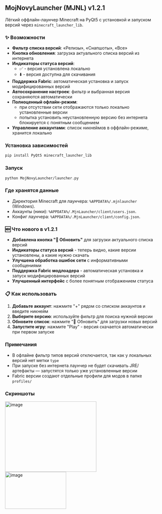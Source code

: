 ## MojNovyLauncher (MJNL) v1.2.1

Лёгкий оффлайн-лаунчер Minecraft на PyQt5 с установкой и запуском версий через `minecraft_launcher_lib`.

### ✨ Возможности
- **Фильтр списка версий**: «Релизы», «Снапшоты», «Все»
- **Кнопка обновления**: загрузка актуального списка версий из интернета
- **Индикаторы статуса версий**: 
  - ✅ - версия установлена локально
  - ⬇️ - версия доступна для скачивания
- **Поддержка Fabric**: автоматическая установка и запуск модифицированных версий
- **Автосохранение настроек**: фильтр и выбранная версия сохраняются автоматически
- **Полноценный офлайн-режим**:
  - при отсутствии сети отображаются только локально установленные версии
  - попытка установить неустановленную версию без интернета блокируется с понятным сообщением
- **Управление аккаунтами**: список никнеймов в оффлайн-режиме, хранится локально

### Установка зависимостей
```bash
pip install PyQt5 minecraft_launcher_lib
```

### Запуск
```bash
python MojNovyLauncher/launcher.py
```

### Где хранятся данные
- Директория Minecraft для лаунчера: `%APPDATA%/.mjnlauncher` (Windows).
- Аккаунты (ники): `%APPDATA%/.MjnLauncher/client/users.json`.
- Конфиг лаунчера: `%APPDATA%/.MjnLauncher/client/config.json`.

### 🆕 Что нового в v1.2.1
- **Добавлена кнопка "🔄 Обновить"** для загрузки актуального списка версий
- **Индикаторы статуса версий** - теперь видно, какие версии установлены, а какие нужно скачать
- **Улучшена обработка ошибок сети** с информативными сообщениями
- **Поддержка Fabric модлоадера** - автоматическая установка и запуск модифицированных версий
- **Улучшенный интерфейс** с более понятным отображением статуса

### 📋 Как использовать
1. **Добавьте аккаунт**: нажмите "+" рядом со списком аккаунтов и введите никнейм
2. **Выберите версию**: используйте фильтр для поиска нужной версии
3. **Обновите список**: нажмите "🔄 Обновить" для загрузки новых версий
4. **Запустите игру**: нажмите "Play" - версия скачается автоматически при первом запуске

### Примечания
- В офлайне фильтр типов версий отключается, так как у локальных версий нет метки `type`
- При запуске без интернета лаунчер не будет скачивать JRE/артефакты — запустятся только уже установленные версии
- Fabric версии создают отдельные профили для модов в папке `profiles/`

### Скриншоты
<img width="302" height="232" alt="image" src="https://github.com/user-attachments/assets/b848c604-b831-42a1-9cf5-e00db455f37c" />
<img width="202" height="122" alt="image" src="https://github.com/user-attachments/assets/f7485ea4-b203-4963-809d-a9c03ff6fee1" />
